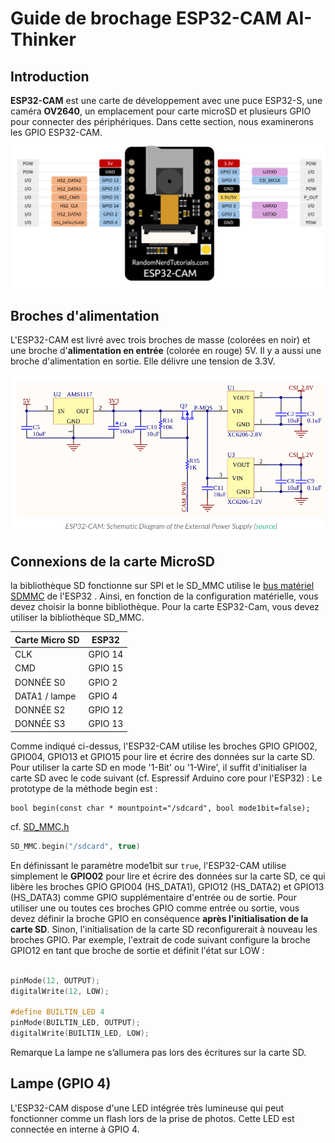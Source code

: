 ﻿# Guide de brochage ESP32-CAM AI-Thinker

## Introduction
**ESP32-CAM** est une carte de développement avec une puce ESP32-S, une caméra **OV2640**, un emplacement pour carte microSD et plusieurs GPIO pour connecter des périphériques. Dans cette section, nous examinerons les GPIO ESP32-CAM.
![brochage](/hardware/Brochage.png)

## Broches d'alimentation

L'ESP32-CAM est livré avec trois broches de masse (colorées en noir) et une broche d'**alimentation en entrée** (colorée en rouge) 5V.
Il y a aussi  une broche d'alimentation en sortie. Elle délivre une tension de  3.3V.

![alimentation](/hardware/alimentation.png)

## Connexions de la carte MicroSD

la bibliothèque SD fonctionne sur SPI et le SD_MMC utilise le [bus matériel SDMMC](https://docs.espressif.com/projects/esp-idf/en/latest/esp32/api-reference/peripherals/sdmmc_host.html) de l'ESP32 . Ainsi, en fonction de la configuration matérielle, vous devez choisir la bonne bibliothèque. Pour la carte ESP32-Cam, vous devez utiliser la bibliothèque  SD_MMC. 

| Carte Micro SD |  ESP32 |
|-------------------|-----|
| CLK | GPIO 14 |
| CMD | GPIO 15 |
| DONNÉE S0 | GPIO 2 |
| DATA1 / lampe | GPIO 4 |
| DONNÉE S2 | GPIO 12 |
| DONNÉE S3 | GPIO 13 |

Comme indiqué ci-dessus, l'ESP32-CAM utilise les broches GPIO GPIO02, GPIO04, GPIO13 et GPIO15 pour lire et écrire des données sur la carte SD. Pour utiliser la carte SD en mode '1-Bit' ou '1-Wire', il suffit d'initialiser la carte SD avec le code suivant (cf. Espressif Arduino core pour l'ESP32) : Le prototype de la méthode begin est :
```
bool begin(const char * mountpoint="/sdcard", bool mode1bit=false); 
```
cf. [SD_MMC.h](https://github.com/espressif/arduino-esp32/blob/master/libraries/SD_MMC/src/SD_MMC.h)

```cpp
SD_MMC.begin("/sdcard", true)
```
En définissant le paramètre mode1bit sur ```true```, l'ESP32-CAM utilise simplement le **GPIO02** pour lire et écrire des données sur la carte SD, ce qui libère les broches GPIO GPIO04 (HS_DATA1), GPIO12 (HS_DATA2) et GPIO13 (HS_DATA3) comme GPIO supplémentaire d'entrée ou de sortie. Pour utiliser une ou toutes ces broches GPIO  comme entrée ou  sortie, vous devez définir la broche GPIO en conséquence **après l'initialisation de la carte SD**. Sinon, l'initialisation de la carte SD reconfigurerait à nouveau les broches GPIO. Par exemple, l'extrait de code suivant configure la broche  GPIO12 en tant que broche de sortie et définit l'état sur LOW :
```cpp

pinMode(12, OUTPUT); 
digitalWrite(12, LOW);

#define BUILTIN_LED 4
pinMode(BUILTIN_LED, OUTPUT); 
digitalWrite(BUILTIN_LED, LOW);
```
Remarque La lampe ne s’allumera pas lors des écritures sur la carte SD.



## Lampe  (GPIO 4)
L'ESP32-CAM dispose d'une LED intégrée très lumineuse qui peut fonctionner comme un flash lors de la prise de  photos. Cette LED est connectée en interne à GPIO 4.


